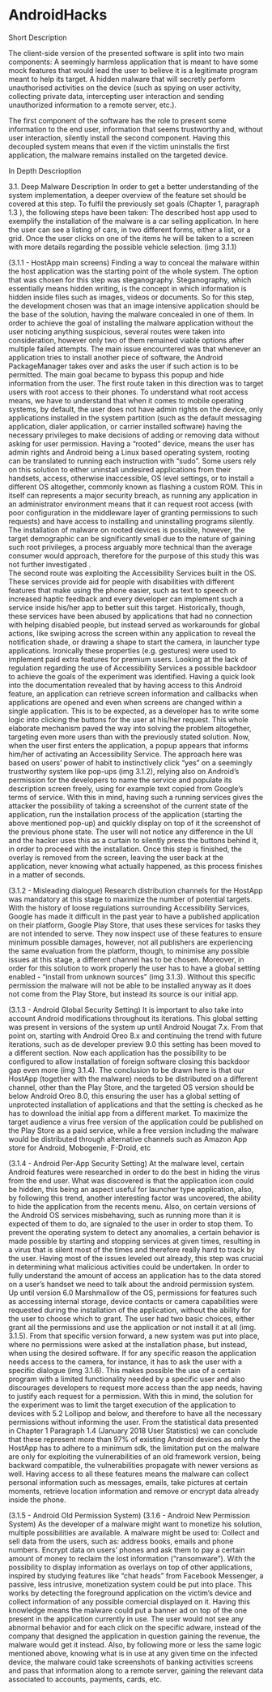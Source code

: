 # AndroidHacks

Short Description

The client-side version of the presented software is split into two main components: 
A seemingly harmless application that is meant to have some mock features that would lead the user to believe it is a legitimate program meant to help its target. 
A hidden malware that will secretly perform unauthorised activities on the device (such as spying on user activity, collecting private data, intercepting user interaction and sending unauthorized information to a remote server, etc.).

The first component of the software has the role to present some information to the end user, information that seems trustworthy and, without user interaction, silently install the second component. Having this decoupled system means that even if the victim uninstalls the first application, the malware remains installed on the targeted device.


In Depth Descrioption

3.1. Deep Malware Description
In order to get a better understanding of the system implementation, a deeper overview of the feature set should be covered at this step. To fulfil the previously set goals (Chapter 1, paragraph 1.3 ), the following steps have been taken:
The described host app used to exemplify the installation of the malware is a car selling application. In here the user can see a listing of cars, in two different forms, either a list, or a grid. Once the user clicks on one of the items he will be taken to a screen with more details regarding the possible vehicle selection. (img 3.1.1)

(3.1.1 - HostApp main screens)
Finding a way to conceal the malware within the host application was the starting point of the whole system. The option that was chosen for this step was steganography. Steganography, which essentially means hidden writing, is the concept  in which information is hidden inside files such as images, videos or documents. So for this step, the development chosen was that an image intensive application should be the base of the solution, having the malware concealed in one of them.
In order to achieve the goal of installing the malware application without the user noticing anything suspicious, several routes were taken into consideration, however only two of them remained viable options after multiple failed attempts. The main issue encountered was that whenever an application tries to install another piece of software, the Android PackageManager takes over and asks the user if such action is to be permitted. The main goal became to bypass this popup and hide information from the user.
The first route taken in this direction was to target users with root access to their phones. To understand what root access means, we have to understand that when it comes to mobile operating systems, by default, the user does not have admin rights on the device, only applications installed in the system partition (such as the default messaging application, dialer application, or carrier installed software) having the necessary privileges to make decisions of adding or removing data without asking for user permission. Having a “rooted” device, means the user has admin rights and Android being a Linux based operating system, rooting can be translated to running each instruction with “sudo”. Some users rely on this solution to either uninstall undesired applications from their handsets, access, otherwise inaccessible, OS level settings, or to install a different OS altogether, commonly known as flashing a custom ROM. This in itself can represents a major security breach, as running any application in an administrator environment means that it can request root access (with poor configuration in the middleware layer of granting permissions to such requests) and have access to installing and uninstalling programs silently. The installation of malware on rooted devices is possible, however, the target demographic can be significantly small due to the nature of gaining such root privileges, a process arguably more technical than the average consumer would approach, therefore for the purpose of this study this was not further investigated .  
The second route was exploiting the Accessibility Services built in the OS. These services provide aid for people with disabilities with different features that make using the phone easier, such as text to speech or increased haptic feedback and every developer can implement such a service inside his/her app to better suit this target. Historically, though, these services have been abused by applications that had no connection with helping disabled people, but instead served as workarounds for global actions, like swiping across the screen within any application to reveal the notification shade, or drawing a shape to start the camera, in launcher type applications. Ironically these properties (e.g. gestures) were used to implement paid extra features for premium users. Looking at the lack of regulation regarding the use of Accessibility Services a possible backdoor to achieve the goals of the experiment was identified. Having a quick look into the documentation revealed that by having access to this Android feature, an application can retrieve screen information and callbacks when applications are opened and even when screens are changed within a single application. This is to be expected, as a developer has to write some logic into clicking the buttons for the user at his/her request. This whole elaborate mechanism paved the way into solving the problem altogether, targeting even more users than with the previously stated solution. Now, when the user first enters the application, a popup appears that informs him/her of activating an Accessibility Service. The approach here was based on users’ power of habit to instinctively click “yes” on a seemingly trustworthy system like pop-ups (img 3.1.2), relying also on Android’s permission for the developers to name the service and populate its description screen freely, using for example text copied from Google’s terms of service. With this in mind, having such a running services gives the attacker the possibility of taking a screenshot of the current state of the application, run the installation process of the application (starting the above mentioned pop-up) and quickly display on top of it the screenshot of the previous phone state. The user will not notice any difference in the UI and the hacker uses this as a curtain to silently press the buttons behind it, in order to proceed with the installation. Once this step is finished, the overlay is removed from the screen, leaving the user back at the application, never knowing what actually happened, as this process finishes in a matter of seconds. 

(3.1.2 - Misleading dialogue)
Research distribution channels for the HostApp was mandatory at this stage to maximize the number of potential targets. With the history of loose regulations surrounding Accessibility Services, Google has made it difficult in the past year to have a published application on their platform, Google Play Store, that uses these services for tasks they are not intended to serve. They now inspect use of these features to ensure minimum possible damages, however, not all publishers are experiencing the same evaluation from the platform, though, to minimise any possible issues at this stage, a different channel has to be chosen. Moreover, in order for this solution to work properly the user has to have a global setting enabled - “install from unknown sources” (img 3.1.3). Without this specific permission the malware will not be able to be installed anyway as it does not come from the Play Store, but instead its source is our initial app.

(3.1.3 - Android Global Security Setting)
It is important to also take into account Android modifications throughout its iterations. This global setting was present in versions of the system up until Android Nougat 7.x. From that point on, starting with Android Oreo 8.x and continuing the trend with future iterations, such as de developer preview 9.0 this setting has been moved to a different section. Now each application has the possibility to be configured to allow installation of foreign software closing this backdoor gap even more (img 3.1.4). The conclusion to be drawn here is that our HostApp (together with the malware) needs to be distributed on a different channel, other than the Play Store, and the targeted OS version should be below  Android Oreo 8.0, this ensuring the user has a global setting of unprotected installation of applications and that the setting is checked as he has to download the initial app from a different market. To maximize the target audience a virus free version of the application could be published on the Play Store as a paid service, while a free version including the malware would be distributed through alternative channels such as Amazon App store for Android, Mobogenie, F-Droid, etc 

(3.1.4 - Android Per-App Security Setting)
At the malware level, certain Android features were researched in order to do the best in hiding the virus from the end user. What was discovered is that the application icon could be hidden, this being an aspect useful for launcher type application, also, by following this trend, another interesting factor was uncovered, the ability to hide the application from the recents menu. Also, on certain versions of the Android OS services misbehaving, such as running more than it is expected of them to do, are signaled to the user in order to stop them. To prevent the operating system to detect any anomalies, a certain behavior is made possible by starting and stopping services at given times, resulting in a virus that is silent most of the times and therefore really hard to track by the user.
Having most of the issues leveled out already, this step was crucial in determining what malicious activities could be undertaken. In order to fully understand the amount of access an application has to the data stored on a user’s handset we need to talk about the android permission system. Up until version 6.0 Marshmallow of the OS, permissions for features such as accessing internal storage, device contacts or camera capabilities were requested during the installation of the application, without the ability for the user to choose which to grant. The user had two basic choices, either grant all the permissions and use the application or not install it at all (img. 3.1.5). From that specific version forward, a new system was put into place, where no permissions were asked at the installation phase, but instead, when using the desired software. If for any specific reason the application needs access to the camera, for instance, it has to ask the user with a specific dialogue (img 3.1.6). This makes possible the use of a certain program with a limited functionality needed by a specific user and also discourages developers to request more access than the app needs, having to justify each request for a permission. With this in mind, the solution for the experiment was to limit the target execution of the application to devices with 5.2 Lollipop and below, and therefore to have all the necessary permissions without informing the user. From the statistical data presented in Chapter 1 Paragraph 1.4 (January 2018 User Statistics) we can conclude that these represent more than 97% of existing Android devices as only the HostApp has to adhere to a minimum sdk, the limitation put on the malware are only for exploiting the vulnerabilities of an old framework version, being backward compatible, the vulnerabilities propagate with newer versions as well. Having access to all these features means the malware can collect personal information such as messages, emails, take pictures at certain moments, retrieve location information and remove or encrypt data already inside the phone.

(3.1.5 - Android Old Permission System)                 (3.1.6 - Android New Permission System)
As the developer of a malware might want to monetize his solution, multiple possibilities are available. A malware might be used to:
Collect and sell data from the users, such as: address books, emails and phone numbers.
Encrypt data on users’ phones and ask them to pay a certain amount of money to reclaim the lost information (“ransomware”).
With the possibility to display information as overlays on top of other applications, inspired by studying features like “chat heads” from Facebook Messenger, a passive, less intrusive, monetization system could be put into place. This works by detecting the foreground application on the victim’s device and collect information of any possible comercial displayed on it. Having this knowledge means the malware could put a banner ad on top of the one present in the application currently in use. The user would not see any abnormal behavior and for each click on the specific adware, instead of the company that designed the application in question gaining the revenue, the malware would get it instead.
Also, by following more or less the same logic mentioned above, knowing what is in use at any given time on the infected device, the malware could take screenshots of banking activities screens and pass that information along to a remote server, gaining the relevant data associated to accounts, payments, cards, etc.
